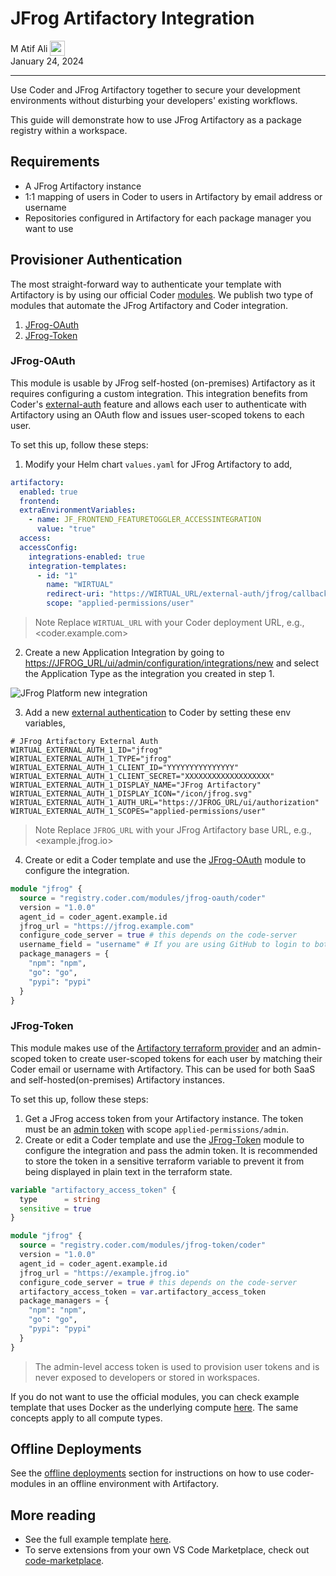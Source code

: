 # JFrog Artifactory Integration

<div>
  <a href="https://github.com/matifali" style="text-decoration: none; color: inherit;">
    <span style="vertical-align:middle;">M Atif Ali</span>
    <img src="https://github.com/matifali.png" width="24px" height="24px" style="vertical-align:middle; margin: 0px;"/>
  </a>
</div>
January 24, 2024

---

Use Coder and JFrog Artifactory together to secure your development environments
without disturbing your developers' existing workflows.

This guide will demonstrate how to use JFrog Artifactory as a package registry
within a workspace.

## Requirements

- A JFrog Artifactory instance
- 1:1 mapping of users in Coder to users in Artifactory by email address or
  username
- Repositories configured in Artifactory for each package manager you want to
  use

## Provisioner Authentication

The most straight-forward way to authenticate your template with Artifactory is
by using our official Coder [modules](https://registry.coder.com). We publish
two type of modules that automate the JFrog Artifactory and Coder integration.

1. [JFrog-OAuth](https://registry.coder.com/modules/jfrog-oauth)
2. [JFrog-Token](https://registry.coder.com/modules/jfrog-token)

### JFrog-OAuth

This module is usable by JFrog self-hosted (on-premises) Artifactory as it
requires configuring a custom integration. This integration benefits from
Coder's [external-auth](https://coder.com/docs/admin/external-auth) feature and
allows each user to authenticate with Artifactory using an OAuth flow and issues
user-scoped tokens to each user.

To set this up, follow these steps:

1. Modify your Helm chart `values.yaml` for JFrog Artifactory to add,

```yaml
artifactory:
  enabled: true
  frontend:
  extraEnvironmentVariables:
    - name: JF_FRONTEND_FEATURETOGGLER_ACCESSINTEGRATION
      value: "true"
  access:
  accessConfig:
    integrations-enabled: true
    integration-templates:
      - id: "1"
        name: "WIRTUAL"
        redirect-uri: "https://WIRTUAL_URL/external-auth/jfrog/callback"
        scope: "applied-permissions/user"
```

> Note Replace `WIRTUAL_URL` with your Coder deployment URL, e.g.,
> <coder.example.com>

2. Create a new Application Integration by going to
   <https://JFROG_URL/ui/admin/configuration/integrations/new> and select the
   Application Type as the integration you created in step 1.

![JFrog Platform new integration](../../images/guides/artifactory-integration/jfrog-oauth-app.png)

3. Add a new
   [external authentication](https://coder.com/docs/admin/external-auth) to
   Coder by setting these env variables,

```env
# JFrog Artifactory External Auth
WIRTUAL_EXTERNAL_AUTH_1_ID="jfrog"
WIRTUAL_EXTERNAL_AUTH_1_TYPE="jfrog"
WIRTUAL_EXTERNAL_AUTH_1_CLIENT_ID="YYYYYYYYYYYYYYY"
WIRTUAL_EXTERNAL_AUTH_1_CLIENT_SECRET="XXXXXXXXXXXXXXXXXXX"
WIRTUAL_EXTERNAL_AUTH_1_DISPLAY_NAME="JFrog Artifactory"
WIRTUAL_EXTERNAL_AUTH_1_DISPLAY_ICON="/icon/jfrog.svg"
WIRTUAL_EXTERNAL_AUTH_1_AUTH_URL="https://JFROG_URL/ui/authorization"
WIRTUAL_EXTERNAL_AUTH_1_SCOPES="applied-permissions/user"
```

> Note Replace `JFROG_URL` with your JFrog Artifactory base URL, e.g.,
> <example.jfrog.io>

4. Create or edit a Coder template and use the
   [JFrog-OAuth](https://registry.coder.com/modules/jfrog-oauth) module to
   configure the integration.

```tf
module "jfrog" {
  source = "registry.coder.com/modules/jfrog-oauth/coder"
  version = "1.0.0"
  agent_id = coder_agent.example.id
  jfrog_url = "https://jfrog.example.com"
  configure_code_server = true # this depends on the code-server
  username_field = "username" # If you are using GitHub to login to both Coder and Artifactory, use username_field = "username"
  package_managers = {
    "npm": "npm",
    "go": "go",
    "pypi": "pypi"
  }
}
```

### JFrog-Token

This module makes use of the
[Artifactory terraform provider](https://registry.terraform.io/providers/jfrog/artifactory/latest/docs)
and an admin-scoped token to create user-scoped tokens for each user by matching
their Coder email or username with Artifactory. This can be used for both SaaS
and self-hosted(on-premises) Artifactory instances.

To set this up, follow these steps:

1. Get a JFrog access token from your Artifactory instance. The token must be an
   [admin token](https://registry.terraform.io/providers/jfrog/artifactory/latest/docs#access-token)
   with scope `applied-permissions/admin`.
2. Create or edit a Coder template and use the
   [JFrog-Token](https://registry.coder.com/modules/jfrog-token) module to
   configure the integration and pass the admin token. It is recommended to
   store the token in a sensitive terraform variable to prevent it from being
   displayed in plain text in the terraform state.

```tf
variable "artifactory_access_token" {
  type      = string
  sensitive = true
}

module "jfrog" {
  source = "registry.coder.com/modules/jfrog-token/coder"
  version = "1.0.0"
  agent_id = coder_agent.example.id
  jfrog_url = "https://example.jfrog.io"
  configure_code_server = true # this depends on the code-server
  artifactory_access_token = var.artifactory_access_token
  package_managers = {
    "npm": "npm",
    "go": "go",
    "pypi": "pypi"
  }
}
```

<blockquote class="info">
The admin-level access token is used to provision user tokens and is never exposed to
developers or stored in workspaces.
</blockquote>

If you do not want to use the official modules, you can check example template
that uses Docker as the underlying compute
[here](https://github.com/coder/coder/tree/main/examples/jfrog/docker). The same
concepts apply to all compute types.

## Offline Deployments

See the
[offline deployments](../templates/extending-templates/modules.md#offline-installations)
section for instructions on how to use coder-modules in an offline environment
with Artifactory.

## More reading

- See the full example template
  [here](https://github.com/coder/coder/tree/main/examples/jfrog/docker).
- To serve extensions from your own VS Code Marketplace, check out
  [code-marketplace](https://github.com/coder/code-marketplace#artifactory-storage).
